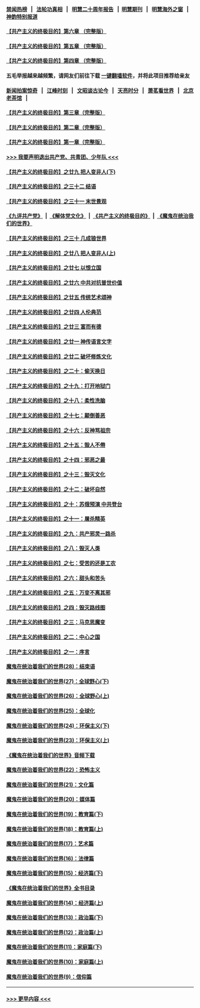 #### [禁闻热榜](热点新闻.md?=0)  &nbsp;&nbsp;|&nbsp;&nbsp; [法轮功真相](https://github.com/gfw-breaker/truth/blob/master/README.md?=0) &nbsp;&nbsp;|&nbsp;&nbsp; [明慧二十周年报告](https://github.com/gfw-breaker/mh-reports/blob/master/README.md?=0) &nbsp;&nbsp;|&nbsp;&nbsp;[明慧期刊](https://github.com/gfw-breaker/mh-qikan) &nbsp;&nbsp;|&nbsp;&nbsp; [明慧海外之窗](https://github.com/gfw-breaker/mh-news/blob/master/README.md?=0) &nbsp;&nbsp;|&nbsp;&nbsp; [神韵特别报道](https://github.com/gfw-breaker/mh-news/blob/master/shenyun.md?=0)
#### [【共产主义的终极目的】第六章 （完整版）](../pages/nsc422/n11428913.md?t=02261631) 
#### [【共产主义的终极目的】第五章 （完整版）](../pages/nsc422/n11428912.md?t=02261631) 
#### [【共产主义的终极目的】第四章 （完整版）](../pages/nsc422/n11428907.md?t=02261631) 
#### 五毛举报越来越频繁，请网友们前往下载 [一键翻墙软件](https://github.com/gfw-breaker/ssr-accounts)，并将此项目推荐给亲友
#### [新闻拍案惊奇](https://github.com/gfw-breaker/banned-news/blob/master/pages/link4.md) &nbsp;&nbsp;|&nbsp;&nbsp; [江峰时刻](https://github.com/gfw-breaker/banned-news/blob/master/pages/link4.md) &nbsp;&nbsp;|&nbsp;&nbsp; [文昭谈古论今](https://github.com/gfw-breaker/banned-news/blob/master/pages/link4.md) &nbsp;&nbsp;|&nbsp;&nbsp; [天亮时分](https://github.com/gfw-breaker/banned-news/blob/master/pages/link4.md) &nbsp;&nbsp;|&nbsp;&nbsp; [萧茗看世界](https://github.com/gfw-breaker/banned-news/blob/master/pages/link4.md) &nbsp;&nbsp;|&nbsp;&nbsp; [北京老茶馆](https://github.com/gfw-breaker/banned-news/blob/master/pages/link4.md) &nbsp;&nbsp;|&nbsp;&nbsp; 
#### [【共产主义的终极目的】第三章（完整版）](../pages/nsc422/n11428848.md?t=02261631) 
#### [【共产主义的终极目的】第二章（完整版）](../pages/nsc422/n11428831.md?t=02261631) 
#### [【共产主义的终极目的】第一章（完整版）](../pages/nsc422/n11417651.md?t=02261631) 
#### [>>> 我要声明退出共产党、共青团、少年队 <<<](https://github.com/begood0513/goodnews/blob/master/quit/letter.md) 
#### [【共产主义的终极目的】之廿九 把人变非人(下)](../pages/nsc422/n11344140.md?t=02261631) 
#### [【共产主义的终极目的】之三十二 结语](../pages/nsc422/n11360535.md?t=02261631) 
#### [【共产主义的终极目的】之三十一 末世景观](../pages/nsc422/n11351129.md?t=02261631) 
#### [《九评共产党》](https://github.com/begood0513/9ping.md/blob/master/README.md) &nbsp;|&nbsp; [《解体党文化》](../../../../jtdwh.md/blob/master/README.md)  &nbsp;|&nbsp; [《共产主义的终极目的》](../../../../gczydzjmd.md/blob/master/README.md) &nbsp;|&nbsp; [《魔鬼在统治我们的世界》](../../../../mgztzwmdsj.md/blob/master/README.md) 
#### [【共产主义的终极目的】之三十 几成狼世界](../pages/nsc422/n11348280.md?t=02261631) 
#### [【共产主义的终极目的】之廿八 把人变非人(上)](../pages/nsc422/n11340492.md?t=02261631) 
#### [【共产主义的终极目的】之廿七 以恨立国](../pages/nsc422/n11336944.md?t=02261631) 
#### [【共产主义的终极目的】之廿六 中共对抗普世价值](../pages/nsc422/n11324785.md?t=02261631) 
#### [【共产主义的终极目的】之廿五 传统艺术颂神](../pages/nsc422/n11296396.md?t=02261631) 
#### [【共产主义的终极目的】之廿四 人伦典范](../pages/nsc422/n11296397.md?t=02261631) 
#### [【共产主义的终极目的】之廿三 富而有德](../pages/nsc422/n11283598.md?t=02261631) 
#### [【共产主义的终极目的】之廿一 神传语言文字](../pages/nsc422/n11263265.md?t=02261631) 
#### [【共产主义的终极目的】之廿二 破坏修炼文化](../pages/nsc422/n11245728.md?t=02261631) 
#### [【共产主义的终极目的】之二十：偷天换日](../pages/nsc422/n11238846.md?t=02261631) 
#### [【共产主义的终极目的】之十九：打开地狱门](../pages/nsc422/n11206376.md?t=02261631) 
#### [【共产主义的终极目的】之十八：柔性洗脑](../pages/nsc422/n11199994.md?t=02261631) 
#### [【共产主义的终极目的】之十七：颠倒善恶](../pages/nsc422/n11179782.md?t=02261631) 
#### [【共产主义的终极目的】之十六：反神骂祖宗](../pages/nsc422/n11166798.md?t=02261631) 
#### [【共产主义的终极目的】之十五：毁人不倦](../pages/nsc422/n11166792.md?t=02261631) 
#### [【共产主义的终极目的】之十四：邪恶之最](../pages/nsc422/n11150249.md?t=02261631) 
#### [【共产主义的终极目的】之十三：毁灭文化](../pages/nsc422/n11135227.md?t=02261631) 
#### [【共产主义的终极目的】之十二：破坏自然](../pages/nsc422/n11135214.md?t=02261631) 
#### [【共产主义的终极目的】之十：苏俄预演 中共登台](../pages/nsc422/n11118424.md?t=02261631) 
#### [【共产主义的终极目的】之十一：屠杀精英](../pages/nsc422/n11118442.md?t=02261631) 
#### [【共产主义的终极目的】之九：共产邪灵一路杀](../pages/nsc422/n11114139.md?t=02261631) 
#### [【共产主义的终极目的】之八：毁灭人类](../pages/nsc422/n11108503.md?t=02261631) 
#### [【共产主义的终极目的】之七：受苦的还是工农](../pages/nsc422/n11101809.md?t=02261631) 
#### [【共产主义的终极目的】之六：甜头和苦头](../pages/nsc422/n11096971.md?t=02261631) 
#### [【共产主义的终极目的】之五：万变不离其邪](../pages/nsc422/n11091285.md?t=02261631) 
#### [【共产主义的终极目的】之四：毁灭路线图](../pages/nsc422/n11086284.md?t=02261631) 
#### [【共产主义的终极目的】之三：马克思魔变](../pages/nsc422/n11061941.md?t=02261631) 
#### [【共产主义的终极目的】之二：中心之国](../pages/nsc422/n11047728.md?t=02261631) 
#### [【共产主义的终极目的】之一：序言](../pages/nsc422/n11086077.md?t=02261631) 
#### [魔鬼在统治着我们的世界(28)：结束语](../pages/nsc422/n10936246.md?t=02261631) 
#### [魔鬼在统治着我们的世界(27)：全球野心(下)](../pages/nsc422/n10928319.md?t=02261631) 
#### [魔鬼在统治着我们的世界(26)：全球野心(上)](../pages/nsc422/n10900318.md?t=02261631) 
#### [魔鬼在统治着我们的世界(25)：全球化](../pages/nsc422/n10788205.md?t=02261631) 
#### [魔鬼在统治着我们的世界(24)：环保主义(下)](../pages/nsc422/n10695307.md?t=02261631) 
#### [魔鬼在统治着我们的世界(23)：环保主义(上)](../pages/nsc422/n10688613.md?t=02261631) 
#### [《魔鬼在统治着我们的世界》音频下载](../pages/nsc422/n10635553.md?t=02261631) 
#### [魔鬼在统治着我们的世界(22)：恐怖主义](../pages/nsc422/n10614727.md?t=02261631) 
#### [魔鬼在统治着我们的世界(21)：文化篇](../pages/nsc422/n10597706.md?t=02261631) 
#### [魔鬼在统治着我们的世界(20)：媒体篇](../pages/nsc422/n10586579.md?t=02261631) 
#### [魔鬼在统治着我们的世界(19)：教育篇(下)](../pages/nsc422/n10564808.md?t=02261631) 
#### [魔鬼在统治着我们的世界(18)：教育篇(上)](../pages/nsc422/n10526970.md?t=02261631) 
#### [魔鬼在统治着我们的世界(17)：艺术篇](../pages/nsc422/n10499093.md?t=02261631) 
#### [魔鬼在统治着我们的世界(16)：法律篇](../pages/nsc422/n10485969.md?t=02261631) 
#### [魔鬼在统治着我们的世界(15)：经济篇(下)](../pages/nsc422/n10469975.md?t=02261631) 
#### [《魔鬼在统治着我们的世界》全书目录](../pages/nsc422/n10464261.md?t=02261631) 
#### [魔鬼在统治着我们的世界(14)：经济篇(上)](../pages/nsc422/n10457370.md?t=02261631) 
#### [魔鬼在统治着我们的世界(13)：政治篇(下)](../pages/nsc422/n10448270.md?t=02261631) 
#### [魔鬼在统治着我们的世界(12)：政治篇(上)](../pages/nsc422/n10444576.md?t=02261631) 
#### [魔鬼在统治着我们的世界(11)：家庭篇(下)](../pages/nsc422/n10440961.md?t=02261631) 
#### [魔鬼在统治着我们的世界(10)：家庭篇(上)](../pages/nsc422/n10435448.md?t=02261631) 
#### [魔鬼在统治着我们的世界(9)：信仰篇](../pages/nsc422/n10432159.md?t=02261631) 

----
#### [ >>> 更早内容 <<< ](../indexes/nsc422-earlier.md)
